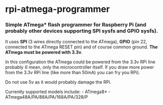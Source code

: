 # rpi-atmega-programmer
### Simple ATmega* flash programmer for Raspberry Pi (and probably other devices supporting SPI sysfs and GPIO sysfs).

It uses **SPI** (3 wires directly connected to the ATmega), **GPIO** (pin 22, connected to the ATmega RESET pin) and of course common ground. **The ATmega must be powered with 3.3v**.

 In this configuration the ATmega could be powered from the 3.3v RPi line probably (I mean, only the microcontroller itself. If you draw more power from the 3.3v RPi line (like more than 50mA) you can fry you RPi). 
 
 Do not use 5v as it would probably damage the RPi.

Currently supported models include:
    - ATmega8*
    - ATmega48A/PA/88A/PA/168A/PA/328/P
    